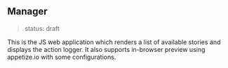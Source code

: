 ## Manager

> status: draft

This is the JS web application which renders a list of available stories and displays the action logger. It also supports in-browser preview using appetize.io with some configurations.
